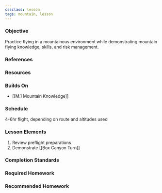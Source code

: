 ```yaml
---
cssclass: lesson
tags: mountain, lesson
---
```

### Objective
Practice flying in a mountainous environment while demonstrating mountain flying knowledge, skills, and risk management.

### References

### Resources

### Builds On
- [[M.1 Mountain Knowledge]]

### Schedule
4-6hr flight, depending on route and altitudes used

### Lesson Elements
1. Review preflight preparations
2. Demonstrate [[Box Canyon Turn]]

### Completion Standards

### Required Homework

### Recommended Homework 